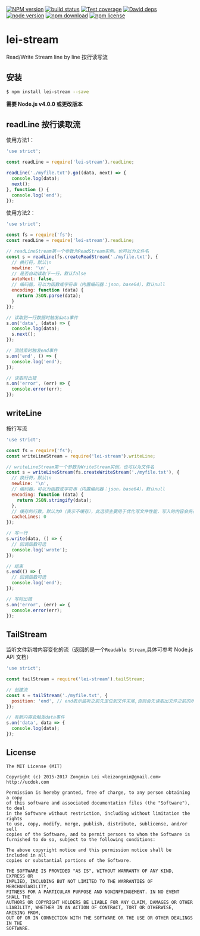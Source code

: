 [![NPM version][npm-image]][npm-url]
[![build status][travis-image]][travis-url]
[![Test coverage][coveralls-image]][coveralls-url]
[![David deps][david-image]][david-url]
[![node version][node-image]][node-url]
[![npm download][download-image]][download-url]
[![npm license][license-image]][download-url]

[npm-image]: https://img.shields.io/npm/v/lei-stream.svg?style=flat-square
[npm-url]: https://npmjs.org/package/lei-stream
[travis-image]: https://img.shields.io/travis/leizongmin/node-lei-stream.svg?style=flat-square
[travis-url]: https://travis-ci.org/leizongmin/node-lei-stream
[coveralls-image]: https://img.shields.io/coveralls/leizongmin/node-lei-stream.svg?style=flat-square
[coveralls-url]: https://coveralls.io/r/leizongmin/node-lei-stream?branch=master
[david-image]: https://img.shields.io/david/leizongmin/node-lei-stream.svg?style=flat-square
[david-url]: https://david-dm.org/leizongmin/node-lei-stream
[node-image]: https://img.shields.io/badge/node.js-%3E=_4.0-green.svg?style=flat-square
[node-url]: http://nodejs.org/download/
[download-image]: https://img.shields.io/npm/dm/lei-stream.svg?style=flat-square
[download-url]: https://npmjs.org/package/lei-stream
[license-image]: https://img.shields.io/npm/l/lei-stream.svg

# lei-stream
Read/Write Stream line by line 按行读写流
## 安装

```bash
$ npm install lei-stream --save
```

**需要 Node.js v4.0.0 或更改版本**


## readLine 按行读取流

使用方法1：

```javascript
'use strict';

const readLine = require('lei-stream').readLine;

readLine('./myfile.txt').go((data, next) => {
  console.log(data);
  next();
}, function () {
  console.log('end');
});
```

使用方法2：

```javascript
'use strict';

const fs = require('fs');
const readLine = require('lei-stream').readLine;

// readLineStream第一个参数为ReadStream实例，也可以为文件名
const s = readLine(fs.createReadStream('./myfile.txt'), {
  // 换行符，默认\n
  newline: '\n',
  // 是否自动读取下一行，默认false
  autoNext: false,
  // 编码器，可以为函数或字符串（内置编码器：json，base64），默认null
  encoding: function (data) {
    return JSON.parse(data);
  }
});

// 读取到一行数据时触发data事件
s.on('data', (data) => {
  console.log(data);
  s.next();
});

// 流结束时触发end事件
s.on('end', () => {
  console.log('end');
});

// 读取时出错
s.on('error', (err) => {
  console.error(err);
});
```

## writeLine

按行写流

```javascript
'use strict';

const fs = require('fs');
const writeLineStream = require('lei-stream').writeLine;

// writeLineStream第一个参数为WriteStream实例，也可以为文件名
const s = writeLineStream(fs.createWriteStream('./myfile.txt'), {
  // 换行符，默认\n
  newline: '\n',
  // 编码器，可以为函数或字符串（内置编码器：json，base64），默认null
  encoding: function (data) {
    return JSON.stringify(data);
  },
  // 缓存的行数，默认为0（表示不缓存），此选项主要用于优化写文件性能，写入的内容会先存储到缓存中，当内容超过指定数量时再一次性写入到流中，可以提高写速度
  cacheLines: 0
});

// 写一行
s.write(data, () => {
  // 回调函数可选
  console.log('wrote');
});

// 结束
s.end(() => {
  // 回调函数可选
  console.log('end');
});

// 写时出错
s.on('error', (err) => {
  console.error(err);
});
```


## TailStream

监听文件新增内容变化的流（返回的是一个`Readable Stream`,具体可参考 Node.js API 文档）

```javascript
'use strict';

const tailStream = require('lei-stream').tailStream;

// 创建流
const s = tailStream('./myfile.txt', {
  position: 'end', // end表示监听之前先定位到文件末尾,否则会先读取出文件之前的所有内容再开始监听
});

// 有新内容会触发data事件
s.on('data', data => {
  console.log(data);
});
````



## License

```
The MIT License (MIT)

Copyright (c) 2015-2017 Zongmin Lei <leizongmin@gmail.com>
http://ucdok.com

Permission is hereby granted, free of charge, to any person obtaining a copy
of this software and associated documentation files (the "Software"), to deal
in the Software without restriction, including without limitation the rights
to use, copy, modify, merge, publish, distribute, sublicense, and/or sell
copies of the Software, and to permit persons to whom the Software is
furnished to do so, subject to the following conditions:

The above copyright notice and this permission notice shall be included in all
copies or substantial portions of the Software.

THE SOFTWARE IS PROVIDED "AS IS", WITHOUT WARRANTY OF ANY KIND, EXPRESS OR
IMPLIED, INCLUDING BUT NOT LIMITED TO THE WARRANTIES OF MERCHANTABILITY,
FITNESS FOR A PARTICULAR PURPOSE AND NONINFRINGEMENT. IN NO EVENT SHALL THE
AUTHORS OR COPYRIGHT HOLDERS BE LIABLE FOR ANY CLAIM, DAMAGES OR OTHER
LIABILITY, WHETHER IN AN ACTION OF CONTRACT, TORT OR OTHERWISE, ARISING FROM,
OUT OF OR IN CONNECTION WITH THE SOFTWARE OR THE USE OR OTHER DEALINGS IN THE
SOFTWARE.
```
